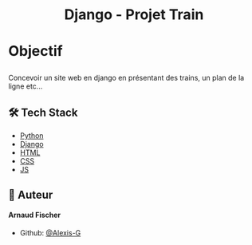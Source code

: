 
# <p align="center">Django - Projet Train</p>
  

# <p align="left">Objectif</p>
  
Concevoir un site web en django en présentant des trains, un plan de la ligne etc...


## 🛠️ Tech Stack
- [Python](https://www.python.org/)
- [Django](https://www.djangoproject.com/)
- [HTML](https://developer.mozilla.org/fr/docs/Learn/Getting_started_with_the_web/HTML_basics)
- [CSS](https://developer.mozilla.org/fr/docs/Learn/Getting_started_with_the_web/CSS_basics)
- [JS](https://developer.mozilla.org/fr/docs/Learn/JavaScript)


## 🙇 Auteur
#### Arnaud Fischer
- Github: [@Alexis-G](https://github.com/Alexis-Gontier)
